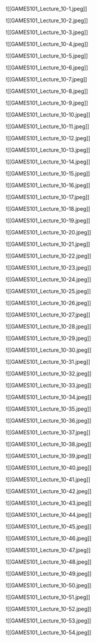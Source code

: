 ![[GAMES101_Lecture_10-1.jpeg]]

![[GAMES101_Lecture_10-2.jpeg]]

![[GAMES101_Lecture_10-3.jpeg]]

![[GAMES101_Lecture_10-4.jpeg]]

![[GAMES101_Lecture_10-5.jpeg]]

![[GAMES101_Lecture_10-6.jpeg]]

![[GAMES101_Lecture_10-7.jpeg]]

![[GAMES101_Lecture_10-8.jpeg]]

![[GAMES101_Lecture_10-9.jpeg]]

![[GAMES101_Lecture_10-10.jpeg]]

![[GAMES101_Lecture_10-11.jpeg]]

![[GAMES101_Lecture_10-12.jpeg]]

![[GAMES101_Lecture_10-13.jpeg]]

![[GAMES101_Lecture_10-14.jpeg]]

![[GAMES101_Lecture_10-15.jpeg]]

![[GAMES101_Lecture_10-16.jpeg]]

![[GAMES101_Lecture_10-17.jpeg]]

![[GAMES101_Lecture_10-18.jpeg]]

![[GAMES101_Lecture_10-19.jpeg]]

![[GAMES101_Lecture_10-20.jpeg]]

![[GAMES101_Lecture_10-21.jpeg]]

![[GAMES101_Lecture_10-22.jpeg]]

![[GAMES101_Lecture_10-23.jpeg]]

![[GAMES101_Lecture_10-24.jpeg]]

![[GAMES101_Lecture_10-25.jpeg]]

![[GAMES101_Lecture_10-26.jpeg]]

![[GAMES101_Lecture_10-27.jpeg]]

![[GAMES101_Lecture_10-28.jpeg]]

![[GAMES101_Lecture_10-29.jpeg]]

![[GAMES101_Lecture_10-30.jpeg]]

![[GAMES101_Lecture_10-31.jpeg]]

![[GAMES101_Lecture_10-32.jpeg]]

![[GAMES101_Lecture_10-33.jpeg]]

![[GAMES101_Lecture_10-34.jpeg]]

![[GAMES101_Lecture_10-35.jpeg]]

![[GAMES101_Lecture_10-36.jpeg]]

![[GAMES101_Lecture_10-37.jpeg]]

![[GAMES101_Lecture_10-38.jpeg]]

![[GAMES101_Lecture_10-39.jpeg]]

![[GAMES101_Lecture_10-40.jpeg]]

![[GAMES101_Lecture_10-41.jpeg]]

![[GAMES101_Lecture_10-42.jpeg]]

![[GAMES101_Lecture_10-43.jpeg]]

![[GAMES101_Lecture_10-44.jpeg]]

![[GAMES101_Lecture_10-45.jpeg]]

![[GAMES101_Lecture_10-46.jpeg]]

![[GAMES101_Lecture_10-47.jpeg]]

![[GAMES101_Lecture_10-48.jpeg]]

![[GAMES101_Lecture_10-49.jpeg]]

![[GAMES101_Lecture_10-50.jpeg]]

![[GAMES101_Lecture_10-51.jpeg]]

![[GAMES101_Lecture_10-52.jpeg]]

![[GAMES101_Lecture_10-53.jpeg]]

![[GAMES101_Lecture_10-54.jpeg]]
